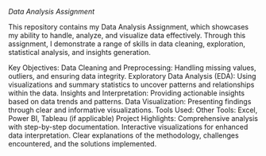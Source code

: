 *Data Analysis Assignment*


This repository contains my Data Analysis Assignment, which showcases my ability to handle, analyze, and visualize data effectively. Through this assignment, I demonstrate a range of skills in data cleaning, exploration, statistical analysis, and insights generation.

Key Objectives:
Data Cleaning and Preprocessing: Handling missing values, outliers, and ensuring data integrity.
Exploratory Data Analysis (EDA): Using visualizations and summary statistics to uncover patterns and relationships within the data.
Insights and Interpretation: Providing actionable insights based on data trends and patterns.
Data Visualization: Presenting findings through clear and informative visualizations.
Tools Used:
Other Tools: Excel, Power BI, Tableau (if applicable)
Project Highlights:
Comprehensive analysis with step-by-step documentation.
Interactive visualizations for enhanced data interpretation.
Clear explanations of the methodology, challenges encountered, and the solutions implemented.
